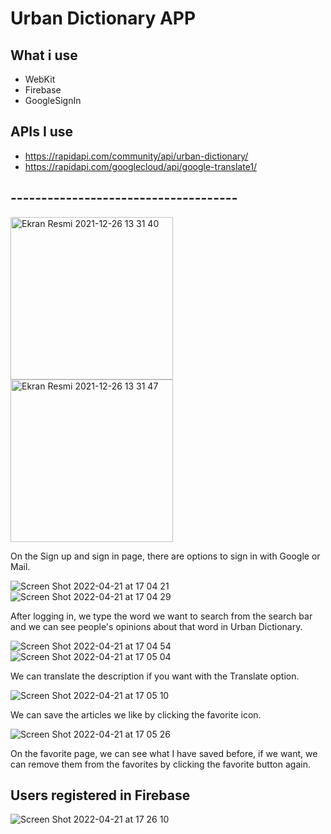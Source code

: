 # Urban Dictionary APP

## What i use

+ WebKit
+ Firebase
+ GoogleSignIn

## APIs I use
+ https://rapidapi.com/community/api/urban-dictionary/
+ https://rapidapi.com/googlecloud/api/google-translate1/


## -------------------------------------

<img width="260" alt="Ekran Resmi 2021-12-26 13 31 40" src="https://user-images.githubusercontent.com/62101026/147405722-cadf45d5-c8be-4c2d-9438-f10e7c45df41.png">
<img width="260" alt="Ekran Resmi 2021-12-26 13 31 47" src="https://user-images.githubusercontent.com/62101026/147405725-dad1509b-1717-4bb1-9487-53daabb0db96.png">

On the Sign up and sign in page, there are options to sign in with Google or Mail.

![Screen Shot 2022-04-21 at 17 04 21](https://user-images.githubusercontent.com/62101026/164476251-a7d0ab35-ea3f-4cdd-9d3b-3403cb16e3f9.png)
![Screen Shot 2022-04-21 at 17 04 29](https://user-images.githubusercontent.com/62101026/164476325-42ba1722-b3d9-4176-976b-e82c8e50c77a.png)


After logging in, we type the word we want to search from the search bar and we can see people's opinions about that word in Urban Dictionary.

![Screen Shot 2022-04-21 at 17 04 54](https://user-images.githubusercontent.com/62101026/164476704-914bc96c-ea92-4b1a-bd79-2adcca4554ee.png)
![Screen Shot 2022-04-21 at 17 05 04](https://user-images.githubusercontent.com/62101026/164476742-efb3e73c-ed94-45c0-a248-8533cd63c2b8.png)

We can translate the description if you want with the Translate option.

![Screen Shot 2022-04-21 at 17 05 10](https://user-images.githubusercontent.com/62101026/164479075-91119aae-f5d4-477d-a26c-f2476a209c35.png)


We can save the articles we like by clicking the favorite icon.

![Screen Shot 2022-04-21 at 17 05 26](https://user-images.githubusercontent.com/62101026/164477013-57c42df7-7592-4fef-9f29-09afc1a88dbf.png)

On the favorite page, we can see what I have saved before, if we want, we can remove them from the favorites by clicking the favorite button again.

## Users registered in Firebase

![Screen Shot 2022-04-21 at 17 26 10](https://user-images.githubusercontent.com/62101026/164480176-e3dd9355-dec3-4e28-be38-916e3a563d27.png)



